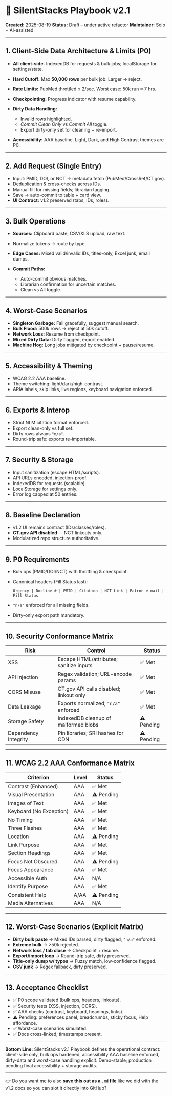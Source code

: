 # 📘 SilentStacks Playbook v2.1

**Created:** 2025-08-19
**Status:** Draft – under active refactor
**Maintainer:** Solo + AI-assisted

---

## 1. Client-Side Data Architecture & Limits (P0)

* **All client-side.** IndexedDB for requests & bulk jobs; localStorage for settings/state.
* **Hard Cutoff:** Max **50,000 rows** per bulk job. Larger → reject.
* **Rate Limits:** PubMed throttled ≤ 2/sec. Worst case: 50k run ≈ 7 hrs.
* **Checkpointing:** Progress indicator with resume capability.
* **Dirty Data Handling:**

  * Invalid rows highlighted.
  * *Commit Clean Only* vs *Commit All* toggle.
  * Export dirty-only set for cleaning + re-import.
* **Accessibility:** AAA baseline. Light, Dark, and High Contrast themes are P0.

---

## 2. Add Request (Single Entry)

* Input: PMID, DOI, or NCT → metadata fetch (PubMed/CrossRef/CT.gov).
* Deduplication & cross-checks across IDs.
* Manual fill for missing fields; librarian tagging.
* Save → auto-commit to table + card view.
* **UI Contract:** v1.2 preserved (tabs, IDs, roles).

---

## 3. Bulk Operations

* **Sources:** Clipboard paste, CSV/XLS upload, raw text.
* Normalize tokens → route by type.
* **Edge Cases:** Mixed valid/invalid IDs, titles-only, Excel junk, email dumps.
* **Commit Paths:**

  * Auto-commit obvious matches.
  * Librarian confirmation for uncertain matches.
  * Clean vs All toggle.

---

## 4. Worst-Case Scenarios

* **Singleton Garbage:** Fail gracefully, suggest manual search.
* **Bulk Flood:** 500k rows → reject at 50k cutoff.
* **Network Loss:** Resume from checkpoint.
* **Mixed Dirty Data:** Dirty flagged, export enabled.
* **Machine Hog:** Long jobs mitigated by checkpoint + pause/resume.

---

## 5. Accessibility & Theming

* WCAG 2.2 AAA baseline.
* Theme switching: light/dark/high-contrast.
* ARIA labels, skip links, live regions, keyboard navigation enforced.

---

## 6. Exports & Interop

* Strict NLM citation format enforced.
* Export clean-only vs full set.
* Dirty rows always `"n/a"`.
* Round-trip safe: exports re-importable.

---

## 7. Security & Storage

* Input sanitization (escape HTML/scripts).
* API URLs encoded, injection-proof.
* IndexedDB for requests (scalable).
* LocalStorage for settings only.
* Error log capped at 50 entries.

---

## 8. Baseline Declaration

* v1.2 UI remains contract (IDs/classes/roles).
* **CT.gov API disabled** — NCT linkouts only.
* Modularized repo structure authoritative.

---

## 9. P0 Requirements

* Bulk ops (PMID/DOI/NCT) with throttling & checkpoint.
* Canonical headers (Fill Status last):

  ```
  Urgency | Docline # | PMID | Citation | NCT Link | Patron e-mail | Fill Status
  ```
* `"n/a"` enforced for all missing fields.
* Dirty-only export path mandatory.

---

## 10. Security Conformance Matrix

| Risk                 | Control                                 | Status    |
| -------------------- | --------------------------------------- | --------- |
| XSS                  | Escape HTML/attributes; sanitize inputs | ✅ Met     |
| API Injection        | Regex validation; URL-encode params     | ✅ Met     |
| CORS Misuse          | CT.gov API calls disabled; linkout only | ✅ Met     |
| Data Leakage         | Exports normalized; `"n/a"` enforced    | ✅ Met     |
| Storage Safety       | IndexedDB cleanup of malformed blobs    | ⚠ Pending |
| Dependency Integrity | Pin libraries; SRI hashes for CDN       | ⚠ Pending |

---

## 11. WCAG 2.2 AAA Conformance Matrix

| Criterion               | Level | Status    |
| ----------------------- | ----- | --------- |
| Contrast (Enhanced)     | AAA   | ✅ Met     |
| Visual Presentation     | AAA   | ⚠ Pending |
| Images of Text          | AAA   | ✅ Met     |
| Keyboard (No Exception) | AAA   | ✅ Met     |
| No Timing               | AAA   | ✅ Met     |
| Three Flashes           | AAA   | ✅ Met     |
| Location                | AAA   | ⚠ Pending |
| Link Purpose            | AAA   | ✅ Met     |
| Section Headings        | AAA   | ✅ Met     |
| Focus Not Obscured      | AAA   | ⚠ Pending |
| Focus Appearance        | AAA   | ✅ Met     |
| Accessible Auth         | AAA   | N/A       |
| Identify Purpose        | AAA   | ✅ Met     |
| Consistent Help         | A/AA  | ⚠ Pending |
| Media Alternatives      | AAA   | N/A       |

---

## 12. Worst-Case Scenarios (Explicit Matrix)

* **Dirty bulk paste** → Mixed IDs parsed, dirty flagged, `"n/a"` enforced.
* **Extreme bulk** → >50k rejected.
* **Network loss / tab close** → Checkpoint + resume.
* **Export/import loop** → Round-trip safe, dirty preserved.
* **Title-only dump w/ typos** → Fuzzy match, low-confidence flagged.
* **CSV junk** → Regex fallback, dirty preserved.

---

## 13. Acceptance Checklist

* ✅ P0 scope validated (bulk ops, headers, linkouts).
* ✅ Security tests (XSS, injection, CORS).
* ✅ AAA checks (contrast, keyboard, headings, links).
* ⚠ Pending: preferences panel, breadcrumbs, sticky focus, Help affordance.
* ✅ Worst-case scenarios simulated.
* ✅ Docs cross-linked, timestamps present.

---

**Bottom Line:**
SilentStacks v2.1 Playbook defines the operational contract: client-side only, bulk ops hardened, accessibility AAA baseline enforced, dirty-data and worst-case handling explicit. Demo-stable; production pending final accessibility + storage audits.

---

👉 Do you want me to also **save this out as a `.md` file** like we did with the v1.2 docs so you can slot it directly into GitHub?
